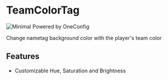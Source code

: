 # TeamColorTag

![Minimal Powered by OneConfig](https://polyfrost.org/img/cozy-minimal_vector.svg)

Change nametag background color with the player's team color

## Features

- Customizable Hue, Saturation and Brightness
